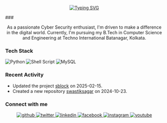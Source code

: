 <div align="center">

[![Typing SVG](https://readme-typing-svg.demolab.com?font=Poppins&letterSpacing=&pause=1000&color=FFFFFF&background=000000&center=true&vCenter=true&width=435&lines=Hi+I'm+Swastik+Sagar+)](https://git.io/typing-svg)

</div>
###
<div align="center"><p>As a passionate Cyber Security enthusiast, I'm driven to make a difference in the digital world. Currently, I'm pursuing my B.Tech in Computer Science and Engineering at Techno International Batanagar, Kolkata.</p></div>

### Tech Stack
![Python](https://img.shields.io/badge/python-3670A0?style=flat-square&logo=python&logoColor=ffdd54) ![Shell Script](https://img.shields.io/badge/shell_script-%23121011.svg?style=flat-square&logo=gnu-bash&logoColor=white) ![MySQL](https://img.shields.io/badge/mysql-%2300f.svg?style=flat-square&logo=mysql&logoColor=white)

### Recent Activity

- Updated the project [sblock](https://github.com/swastiksagar/sblock) on 2025-02-15.
- Created a new repository [swastiksagar](https://github.com/swastiksagar/swastiksagar) on 2024-10-23.

### Connect with me  
<div align="center">
<a href="https://github.com/swastiksagar" target="_blank">
<img src=https://img.shields.io/badge/github-%2324292e.svg?&style=for-the-badge&logo=github&logoColor=white alt=github style="margin-bottom: 5px;" />
</a>
<a href="https://twitter.com/swastiksagarr" target="_blank">
<img src=https://img.shields.io/badge/twitter-%2300acee.svg?&style=for-the-badge&logo=twitter&logoColor=white alt=twitter style="margin-bottom: 5px;" />
</a>
<a href="https://linkedin.com/in/swastiksagar" target="_blank">
<img src=https://img.shields.io/badge/linkedin-%231E77B5.svg?&style=for-the-badge&logo=linkedin&logoColor=white alt=linkedin style="margin-bottom: 5px;" />
</a>
<a href="https://www.facebook.com/swastiksagarr" target="_blank">
<img src=https://img.shields.io/badge/facebook-%232E87FB.svg?&style=for-the-badge&logo=facebook&logoColor=white alt=facebook style="margin-bottom: 5px;" />
</a>
<a href="https://instagram.com/swastiksagar" target="_blank">
<img src=https://img.shields.io/badge/instagram-%23000000.svg?&style=for-the-badge&logo=instagram&logoColor=white alt=instagram style="margin-bottom: 5px;" />
</a>
<a href="https://www.youtube.com/user/swastiksagars" target="_blank">
<img src=https://img.shields.io/badge/youtube-%23EE4831.svg?&style=for-the-badge&logo=youtube&logoColor=white alt=youtube style="margin-bottom: 5px;" />
</a>  
</div>  

